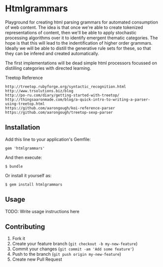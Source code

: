 # Htmlgrammars

Playground for creating html parsing grammars for automated consumption of web content.  The idea is that once we're able to create tokenized representations of content, then we'll be able to apply stochastic processing algorithms over it to identify emergent thematic categories.  The hope is that this will lead to the indentification of higher order grammars.  Ideally we will be able to distill the generative rule sets for these, so that they can be infered and created automatically.

The first implementations will be dead simple html processors focussed on distilling categories with directed learning.


Treetop Reference

	http://treetop.rubyforge.org/syntactic_recognition.html 
	http://www.trsolutions.biz/blog
	http://po-ru.com/diary/getting-started-with-treetop/
	http://thingsaaronmade.com/blog/a-quick-intro-to-writing-a-parser-using-treetop.html
	https://github.com/aarongough/koi-reference-parser
	https://github.com/aarongough/treetop-sexp-parser



## Installation

Add this line to your application's Gemfile:

    gem 'htmlgrammars'

And then execute:

    $ bundle

Or install it yourself as:

    $ gem install htmlgrammars

## Usage

TODO: Write usage instructions here

## Contributing

1. Fork it
2. Create your feature branch (`git checkout -b my-new-feature`)
3. Commit your changes (`git commit -am 'Add some feature'`)
4. Push to the branch (`git push origin my-new-feature`)
5. Create new Pull Request
